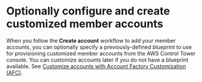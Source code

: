 # Optionally configure and create customized member accounts<a name="configure-customized-accounts"></a>

When you follow the **Create account** workflow to add your member accounts, you can optionally specify a previously\-defined *blueprint* to use for provisioning customized member accounts from the AWS Control Tower console\. You can customize accounts later if you do not have a blueprint available\. See [Customize accounts with Account Factory Customization \(AFC\)](af-customization-page.md)\. 